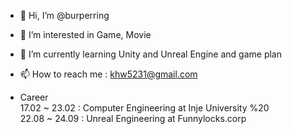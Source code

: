 
- 👋 Hi, I’m @burperring
- 👀 I’m interested in Game, Movie
- 🌱 I’m currently learning Unity and Unreal Engine and game plan
- 📫 How to reach me : khw5231@gmail.com

- Career<br/>
  17.02 ~ 23.02 : Computer Engineering at Inje University %20<br/>
  22.08 ~ 24.09 : Unreal Engineering at Funnylocks.corp
<!---
burperring/burperring is a ✨ special ✨ repository because its `README.md` (this file) appears on your GitHub profile.
You can click the Preview link to take a look at your changes.
- 💞️ I’m looking to collaborate on ...
--->
